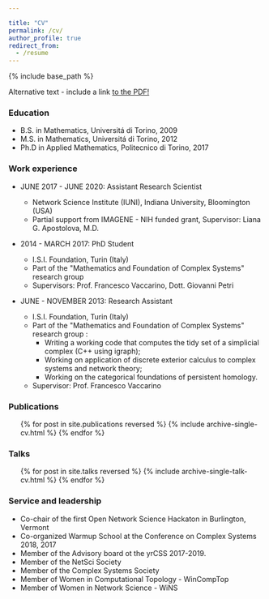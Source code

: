 ```yaml
---

title: "CV"
permalink: /cv/
author_profile: true
redirect_from:
  - /resume
---
```


{% include base_path %}


<object data="/files/AP_Curriculum_Vitae.pdf" type="application/pdf" width="100%" height="100%">
  <p>Alternative text - include a link <a href="/files/AP_Curriculum_Vitae.pdf">to the PDF!</a></p>
</object>

### Education

* B.S. in Mathematics, Universitá di Torino, 2009
* M.S. in Mathematics, Universitá di Torino, 2012
* Ph.D in Applied Mathematics, Politecnico di Torino, 2017

### Work experience

* JUNE 2017 - JUNE 2020: Assistant Research Scientist
  * Network Science Institute (IUNI), Indiana University, Bloomington (USA)
  - Partial support from IMAGENE - NIH funded grant, Supervisor: Liana G. Apostolova, M.D.

* 2014 - MARCH 2017: PhD Student
  * I.S.I. Foundation, Turin (Italy)
  - Part of the "Mathematics and Foundation of Complex Systems" research group
  - Supervisors: Prof. Francesco Vaccarino, Dott. Giovanni Petri

* JUNE - NOVEMBER 2013: Research Assistant
  * I.S.I. Foundation, Turin (Italy)
  - Part of the "Mathematics and Foundation of Complex Systems" research group : 
    * Writing a working code that computes the tidy set of a simplicial complex (C++ using igraph);
    * Working on application of discrete exterior calculus to complex systems and network theory;
    * Working on the categorical foundations of persistent homology.
  - Supervisor: Prof. Francesco Vaccarino

### Publications

  <ul>{% for post in site.publications reversed %}
    {% include archive-single-cv.html %}
  {% endfor %}</ul>
  
### Talks

  <ul>{% for post in site.talks reversed %}
    {% include archive-single-talk-cv.html %}
  {% endfor %}</ul>
  
### Service and leadership

* Co-chair of the first Open Network Science Hackaton in Burlington, Vermont
* Co-organized Warmup School at the Conference on Complex Systems 2018, 2017
* Member of the Advisory board ot the yrCSS 2017-2019.
* Member of the NetSci Society
* Member of the Complex Systems Society
* Member of Women in Computational Topology - WinCompTop
* Member of Women in Network Science - WiNS

